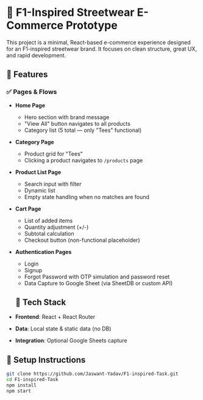 # 🏁 F1-Inspired Streetwear E-Commerce Prototype

This project is a minimal, React-based e-commerce experience designed for an F1-inspired streetwear brand. It focuses on clean structure, great UX, and rapid development.

## 🚀 Features

### ✅ Pages & Flows

- **Home Page**
  - Hero section with brand message
  - "View All" button navigates to all products
  - Category list (5 total — only "Tees" functional)

- **Category Page**
  - Product grid for "Tees"
  - Clicking a product navigates to `/products` page

- **Product List Page**
  - Search input with filter
  - Dynamic list
  - Empty state handling when no matches are found

- **Cart Page**
  - List of added items
  - Quantity adjustment (+/-)
  - Subtotal calculation
  - Checkout button (non-functional placeholder)

- **Authentication Pages**
  - Login
  - Signup
  - Forgot Password with OTP simulation and password reset
  - Data Capture to Google Sheet (via SheetDB or custom API)


  ## 🧪 Tech Stack

- **Frontend**: React + React Router
- **Data**: Local state & static data (no DB)
- **Integration**: Optional Google Sheets capture

## 📝 Setup Instructions

```bash
git clone https://github.com/Jaswant-Yadav/F1-inspired-Task.git
cd F1-inspired-Task
npm install
npm start